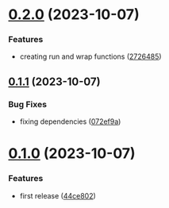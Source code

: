 # [0.2.0](https://github.com/codibre/remembered-redis-semaphore/compare/v0.1.1...v0.2.0) (2023-10-07)


### Features

* creating run and wrap functions ([2726485](https://github.com/codibre/remembered-redis-semaphore/commit/27264854e589baec8ad340d10f95ca481a612be9))

## [0.1.1](https://github.com/codibre/remembered-redis-semaphore/compare/v0.1.0...v0.1.1) (2023-10-07)


### Bug Fixes

* fixing dependencies ([072ef9a](https://github.com/codibre/remembered-redis-semaphore/commit/072ef9aca14366a7e98d336b913839781374e3ea))

# [0.1.0](https://github.com/codibre/remembered-redis-semaphore/compare/v0.0.0...v0.1.0) (2023-10-07)


### Features

* first release ([44ce802](https://github.com/codibre/remembered-redis-semaphore/commit/44ce8022ee9d40e0e9a2f357d97ab60e1b1c9865))
